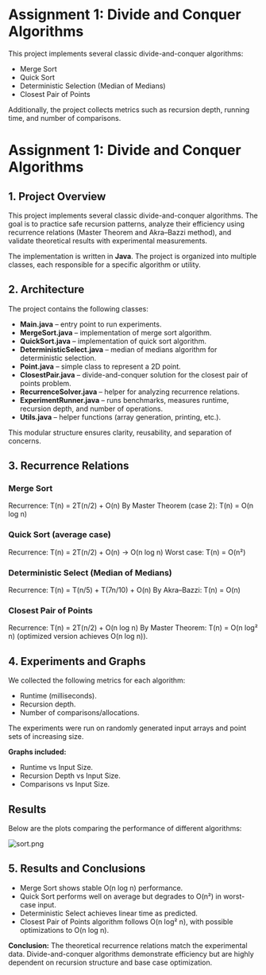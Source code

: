 # Assignment 1: Divide and Conquer Algorithms
This project implements several classic divide-and-conquer algorithms:
- Merge Sort
- Quick Sort
- Deterministic Selection (Median of Medians)
- Closest Pair of Points

Additionally, the project collects metrics such as recursion depth, running time, and number of comparisons.

# Assignment 1: Divide and Conquer Algorithms

## 1. Project Overview

This project implements several classic divide-and-conquer algorithms. The goal is to practice safe recursion patterns, analyze their efficiency using recurrence relations (Master Theorem and Akra–Bazzi method), and validate theoretical results with experimental measurements.

The implementation is written in **Java**. The project is organized into multiple classes, each responsible for a specific algorithm or utility.

## 2. Architecture

The project contains the following classes:

* **Main.java** – entry point to run experiments.
* **MergeSort.java** – implementation of merge sort algorithm.
* **QuickSort.java** – implementation of quick sort algorithm.
* **DeterministicSelect.java** – median of medians algorithm for deterministic selection.
* **Point.java** – simple class to represent a 2D point.
* **ClosestPair.java** – divide-and-conquer solution for the closest pair of points problem.
* **RecurrenceSolver.java** – helper for analyzing recurrence relations.
* **ExperimentRunner.java** – runs benchmarks, measures runtime, recursion depth, and number of operations.
* **Utils.java** – helper functions (array generation, printing, etc.).

This modular structure ensures clarity, reusability, and separation of concerns.

## 3. Recurrence Relations

### Merge Sort

Recurrence:
T(n) = 2T(n/2) + O(n)
By Master Theorem (case 2):
T(n) = O(n log n)

### Quick Sort (average case)

Recurrence:
T(n) = 2T(n/2) + O(n)
→ O(n log n)
Worst case: T(n) = O(n²)

### Deterministic Select (Median of Medians)

Recurrence:
T(n) = T(n/5) + T(7n/10) + O(n)
By Akra–Bazzi:
T(n) = O(n)

### Closest Pair of Points

Recurrence:
T(n) = 2T(n/2) + O(n log n)
By Master Theorem:
T(n) = O(n log² n)
(optimized version achieves O(n log n)).

## 4. Experiments and Graphs

We collected the following metrics for each algorithm:

* Runtime (milliseconds).
* Recursion depth.
* Number of comparisons/allocations.

The experiments were run on randomly generated input arrays and point sets of increasing size.

**Graphs included:**

* Runtime vs Input Size.
* Recursion Depth vs Input Size.
* Comparisons vs Input Size.

## Results

Below are the plots comparing the performance of different algorithms:

![sort.png](../../../../../../Pictures/Screenshots/sort.png)


## 5. Results and Conclusions

* Merge Sort shows stable O(n log n) performance.
* Quick Sort performs well on average but degrades to O(n²) in worst-case input.
* Deterministic Select achieves linear time as predicted.
* Closest Pair of Points algorithm follows O(n log² n), with possible optimizations to O(n log n).

**Conclusion:** The theoretical recurrence relations match the experimental data. Divide-and-conquer algorithms demonstrate efficiency but are highly dependent on recursion structure and base case optimization.


